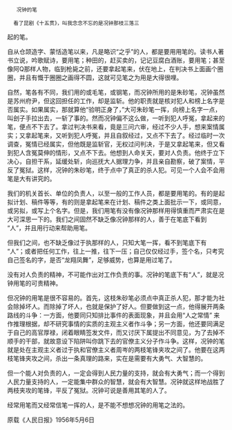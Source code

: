        况钟的笔 

      看了昆剧《十五贯》，叫我念念不忘的是况钟那枝三落三

 起的笔。 

   自从仓颉造字、蒙恬造笔以来，凡是略识“之乎”的人，都是要用用笔的。读书人著书立说，吟歌赋诗，要用笔；种田的，赶买卖的，记记豆腐白酒账，要用笔；甚至像阿Q那样人物，临到枪毙之前，还要拿起笔来，伏在地上，在判决书上面画个圈圈，并且有慨于圈圈之画得不圆，这就可见笔之为用是大得很哩。 

   自然，笔各有不同，我们用的或毛笔，或钢笔，而况钟所用的是朱砂笔，况钟虽然是苏州府尹，但这回担任的工作，却是监斩。他的职责就是核对犯人和榜上名字是否属实。如果属实，那就算他“验明正身了，”大可朱砂笔一挥，向榜上名字一点，叫刽子手拉出去，一斩了事的。然而况钟偏不这么做，一听到犯人呼冤，拿起来的笔，便点不下去了。拿过判决书来看，竟是三问六审，经过不少人手，想来案情属实；又拿起笔来，又听到犯人呼冤，并且自叙经过，又点不下去了。经过临时一次调查，冤情已经属实，但他既是监斩官，无权过问判决，于是又拿起笔来，但又看到犯人含冤莫伸的情形，又点不下去。他想到人命关天，要对人负责。他终于立下决心，自担干系，延缓处斩，向巡抚大人据理力争，并且亲自勘察，破了案情，平反了冤狱。这样，况钟的朱砂笔，终于点中了真正的杀人犯。可见一个人会不会用笔是大有讲究的。 

   我们的机关首长、单位的负责人，以至一般的工作人员，都是要用笔的。有的是起拟计划、稿件等等，有的则是拿起笔来在计划、稿件之类上面批示一下，或同意，或另拟，或写上个名字。但是，我们用笔有没有像况钟那样用得慎重而严肃实在是大可深思一下的。我们之间固然不缺乏像况钟那样的人，善于在笔底下看到 “人”，并且用行动来帮助用笔。 

   但我们之间，也不缺乏像过于执那样的人，只知大笔一挥，看不到笔底下有 “人”；或者把任何工作，往上一推，往下一压；自己仅仅经过手，签个名，只考究自己签名的字，是否“龙翔凤舞”，足够威势，也算是用过笔了。 

   没有对人负责的精神，不可能作出对工作负责的事。况钟的笔底下有“人”，就是况钟用笔的可贵精神。 

   但况钟的用笔是很不容易的。首先，这枝朱砂笔必须点中真正杀人犯，那才能为社会除掉坏人。而除掉了坏人，也就是保护了好人。但要做到这一点，他得展开两条路线的斗争：一方面，他要同只知排比事件的表面现象，并且会用“人之常情” 来作推理根据，却不研究事情的实质的主观主义者作斗争；另一方面，他还要同满足于自己的高官厚禄，闭着眼睛签发文件，而又讨厌下属提出不同意见，为了去掉不顺手的干部，就故意设下陷阱叫你跳下去的官僚主义分子作斗争。这样，况钟的笔就是处在主观主义者过于执和官僚主义者周岑的两枝笔锋夹攻之间了。他要在这两枝笔锋夹攻之间，杀出一条真理的路来，实在是需要有大勇气、大智慧的。 

   但一个能人对负责的人，一定会得到人民力量的支持，就会有大勇气；而一个得到人民力量支持的人，一定能集中群众的智慧，就会有大智慧。况钟就这样地战胜了两枝夹攻的笔锋，平反了冤狱。况钟可说是善用其笔的人了。 

   经常用笔而又经常信笔一挥的人，是不能不想想况钟的用笔之法的。 

   原载《人民日报》1956年5月6日 


